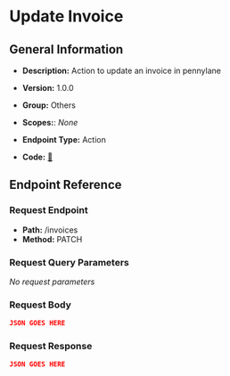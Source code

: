 # Update Invoice

## General Information

- **Description:** Action to update an invoice in pennylane

- **Version:** 1.0.0
- **Group:** Others
- **Scopes:**: _None_
- **Endpoint Type:** Action
- **Code:** [🔗](https://github.com/NangoHQ/integration-templates/tree/main/integrations/pennylane/actions/update-invoice.ts)

## Endpoint Reference

### Request Endpoint

- **Path:** /invoices
- **Method:** PATCH

### Request Query Parameters

_No request parameters_

### Request Body

```json
JSON GOES HERE
```

### Request Response

```json
JSON GOES HERE
```
